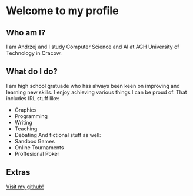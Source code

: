 # Welcome to my profile

## Who am I?
I am Andrzej and I study Computer Science and AI at AGH University of Technology in Cracow.
## What do I do?
I am high school gratuade who has always been keen on improving and learning new skills. 
I enjoy achieving various things I can be proud of.
That includes IRL stuff like:
- Graphics
- Programming
- Writing
- Teaching
- Debating
And fictional stuff as well:
- Sandbox Games
- Online Tournaments
- Proffesional Poker

## Extras
[Visit my github!](https://github.com/iAndRYou)


